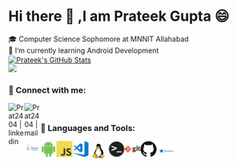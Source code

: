[mail]: https://github.com/Prat2404
[linkedin]: https://www.linkedin.com/in/prat21/
# Hi there 👋 ,I am Prateek Gupta 😄
🎓 Computer Science Sophomore at MNNIT Allahabad
 <br>
🌱 I’m currently learning Android Development
<br>
<a href="https://github.com/Prat2404/Prat2404">
  <img align="center" src="https://github-readme-stats.vercel.app/api?username=Prat2404&show_icons=true&line_height=27&count_private=true&title_color=ffffff&text_color=c9cacc&icon_color=2bbc8a&bg_color=1d1f21" alt="Prateek's GitHub Stats" />
</a>
<br>
![](https://visitor-badge.laobi.icu/badge?page_id=Prat2404.Prat2404)
### 💞️ Connect with me:
[<img align="left" alt="Prat2404 | linkedin" width="32px" src="https://cdn.jsdelivr.net/npm/simple-icons@v3/icons/linkedin.svg" />][linkedin]
[<img align="left" alt="Prat2404 | mail" width="32px" src="https://cdn.jsdelivr.net/npm/simple-icons@v3/icons/gmail.svg" />][mail] 
</br>
### 🧰 Languages and Tools:
<p>
<img align="left" alt="Java" width="32px" src="https://raw.githubusercontent.com/github/explore/80688e429a7d4ef2fca1e82350fe8e3517d3494d/topics/java/java.png"/>
 <img align="left" alt="Android" width="32px" src="https://raw.githubusercontent.com/github/explore/80688e429a7d4ef2fca1e82350fe8e3517d3494d/topics/android/android.png"/>
<img align="left" alt="JavaScript" width="32px" src="https://raw.githubusercontent.com/github/explore/80688e429a7d4ef2fca1e82350fe8e3517d3494d/topics/javascript/javascript.png" />
<img align="left" alt="Visual Studio Code" width="32px" src="https://raw.githubusercontent.com/github/explore/80688e429a7d4ef2fca1e82350fe8e3517d3494d/topics/visual-studio-code/visual-studio-code.png" />
<img align="left" alt="Linux" height="32" style="vertical-align:top; margin:4px" src="https://raw.githubusercontent.com/github/explore/80688e429a7d4ef2fca1e82350fe8e3517d3494d/topics/linux/linux.png">
<img align="left" alt="Terminal" width="32px" src="https://raw.githubusercontent.com/github/explore/80688e429a7d4ef2fca1e82350fe8e3517d3494d/topics/terminal/terminal.png" />
<img align="left" alt="Git" width="32px" src="https://raw.githubusercontent.com/github/explore/80688e429a7d4ef2fca1e82350fe8e3517d3494d/topics/git/git.png" />
<img align="left" alt="GitHub" width="32px" src="https://raw.githubusercontent.com/github/explore/78df643247d429f6cc873026c0622819ad797942/topics/github/github.png" />
<img align="left" alt="Windows" height="32" style="vertical-align:top; margin:4px" src="https://raw.githubusercontent.com/github/explore/80688e429a7d4ef2fca1e82350fe8e3517d3494d/topics/windows/windows.png">


